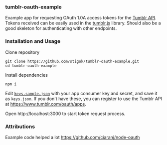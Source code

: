 ### tumblr-oauth-example

Example app for requesting OAuth 1.0A access tokens for the [Tumblr API](https://www.tumblr.com/api).
Tokens received can be easily used in the [tumblr.js](https://github.com/tumblr/tumblr.js) library.
Should also be a good skeleton for authenticating with
other endpoints.

### Installation and Usage

Clone repository

    git clone https://github.com/stigok/tumblr-oauth-example.git
    cd tumblr-oauth-example

Install dependencies

    npm i

Edit [`keys.sample.json`](./keys.sample.json) with your app consumer key and secret, and save it as `keys.json`. If you don't have these, you can register to use the Tumblr API at https://www.tumblr.com/oauth/apps.

Open http://localhost:3000 to start token request process.

### Attributions
  Example code helped a lot https://github.com/ciaranj/node-oauth
